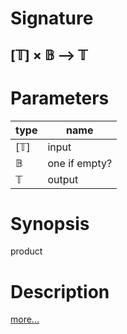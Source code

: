 # Signature
## [𝕋] × 𝔹 ⟶ 𝕋

# Parameters

| type | name |
|------|------|
|[𝕋]|input|
|𝔹|one if empty?|
|𝕋|output|

# Synopsis
product

# Description

[more...](https://simple.wikipedia.org/wiki/Product_(mathematics))